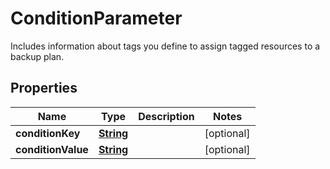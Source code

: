 

# ConditionParameter

Includes information about tags you define to assign tagged resources to a backup plan.

## Properties

| Name | Type | Description | Notes |
|------------ | ------------- | ------------- | -------------|
|**conditionKey** | [**String**](String.md) |  |  [optional] |
|**conditionValue** | [**String**](String.md) |  |  [optional] |



